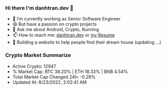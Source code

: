### Hi there I'm danhtran.dev 👋

- 🔭 I’m currently working as Senior Software Engineer
- 😄 But have a passion on crypto projects
- 💬 Ask me about Android, Crypto, Running 
- 📫 How to reach me: <a href="https://danhtran.dev" target="_blank">danhtran.dev</a> or <a href="Developer-Resume.pdf" target="_blank">my Resume</a>
- 🌱 Building a website to help people find their dream house (updating ...)

### Crypto Market Summarize
- Active Crypto: 12947
- % Market Cap: BTC 38.20% | ETH 18.33% | BNB 4.54%
- Total Market Cap Changed 24h: -0.28%
- Updated At: 8/23/2022, 2:02:41 AM
